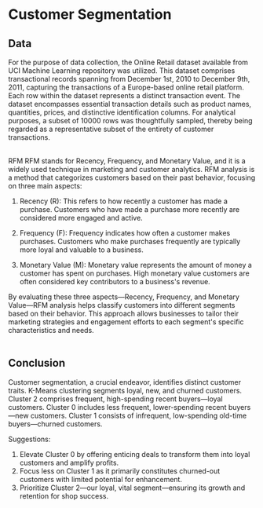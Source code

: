 # Customer Segmentation

## Data
For the purpose of data collection, the Online Retail dataset available from UCI Machine Learning repository was utilized. This dataset comprises transactional records spanning from December 1st, 2010 to December 9th, 2011, capturing the transactions of a Europe-based online retail platform. Each row within the dataset represents a distinct transaction event. The dataset encompasses essential transaction details such as product names, quantities, prices, and distinctive identification columns. For analytical purposes, a subset of 10000 rows was thoughtfully sampled, thereby being regarded as a representative subset of the entirety of customer transactions.</br></br>

RFM
RFM stands for Recency, Frequency, and Monetary Value, and it is a widely used technique in marketing and customer analytics. RFM analysis is a method that categorizes customers based on their past behavior, focusing on three main aspects:

1. Recency (R): This refers to how recently a customer has made a purchase. Customers who have made a purchase more recently are considered more engaged and active.</br>

2. Frequency (F): Frequency indicates how often a customer makes purchases. Customers who make purchases frequently are typically more loyal and valuable to a business.</br>

3. Monetary Value (M): Monetary value represents the amount of money a customer has spent on purchases. High monetary value customers are often considered key contributors to a business's revenue.</br>

By evaluating these three aspects—Recency, Frequency, and Monetary Value—RFM analysis helps classify customers into different segments based on their behavior. This approach allows businesses to tailor their marketing strategies and engagement efforts to each segment's specific characteristics and needs.</br></br>
 
## Conclusion
Customer segmentation, a crucial endeavor, identifies distinct customer traits. K-Means clustering segments loyal, new, and churned customers. Cluster 2 comprises frequent, high-spending recent buyers—loyal customers. Cluster 0 includes less frequent, lower-spending recent buyers—new customers. Cluster 1 consists of infrequent, low-spending old-time buyers—churned customers.</br>

Suggestions:</br>

1. Elevate Cluster 0 by offering enticing deals to transform them into loyal customers and amplify profits.</br>
2. Focus less on Cluster 1 as it primarily constitutes churned-out customers with limited potential for enhancement.</br>
3. Prioritize Cluster 2—our loyal, vital segment—ensuring its growth and retention for shop success.</br>
